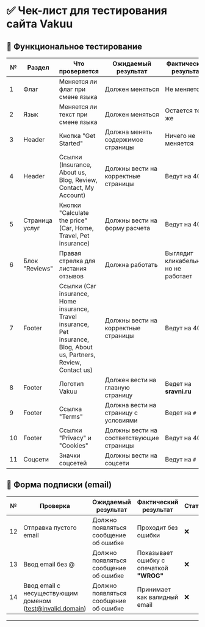 # ✅ Чек-лист для тестирования сайта **Vakuu**

## 🔹 **Функциональное тестирование**

| №  | Раздел | Что проверяется | Ожидаемый результат | Фактический результат | Статус |
|----|--------|----------------|----------------------|----------------------|---------|
| 1  | Флаг | Меняется ли флаг при смене языка | Должен меняться | Не меняется | ❌ |
| 2  | Язык | Меняется ли текст при смене языка | Должен меняться | Остается тем же | ❌ |
| 3  | Header | Кнопка "Get Started" | Должна менять содержимое страницы | Ничего не меняется | ❌ |
| 4  | Header | Ссылки (Insurance, About us, Blog, Review, Contact, My Account) | Должны вести на корректные страницы | Ведут на 404 | ❌ |
| 5  | Страница услуг | Кнопки "Calculate the price" (Car, Home, Travel, Pet insurance) | Должны вести на форму расчета | Ведут на 404 | ❌ |
| 6  | Блок "Reviews" | Правая стрелка для листания отзывов | Должна работать | Выглядит кликабельной, но не работает | ❌ |
| 7  | Footer | Ссылки (Car insurance, Home insurance, Travel insurance, Pet insurance, Blog, About us, Partners, Review, Contact us) | Должны вести на корректные страницы | Ведут на 404 | ❌ |
| 8  | Footer | Логотип Vakuu | Должен вести на главную страницу | Ведет на **sravni.ru** | ❌ |
| 9  | Footer | Ссылка "Terms" | Должна вести на страницу с условиями | Ведет на `#` | ❌ |
| 10 | Footer | Ссылки "Privacy" и "Cookies" | Должны вести на соответствующие страницы | Ведут на 404 | ❌ |
| 11 | Соцсети | Значки соцсетей | Должны вести на соцсети | Ведут на `#` | ❌ |

## 🔹 **Форма подписки (email)**

| №  | Проверка | Ожидаемый результат | Фактический результат | Статус |
|----|----------|----------------------|----------------------|---------|
| 12 | Отправка пустого email | Должно появляться сообщение об ошибке | Проходит без ошибки | ❌ |
| 13 | Ввод email без @ | Должно появляться сообщение об ошибке | Показывает ошибку с опечаткой **"WROG"** | ❌ |
| 14 | Ввод email с несуществующим доменом (test@invalid.domain) | Должно появляться сообщение об ошибке | Принимает как валидный email | ❌ |

---
